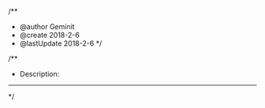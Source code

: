 /**
 * @author Geminit
 * @create 2018-2-6
 * @lastUpdate 2018-2-6
 */

/**
 *	 Description:
 **	     ***********************
 */
